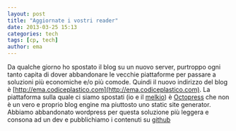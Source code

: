 ```yaml
---
layout: post
title: "Aggiornate i vostri reader"
date: 2013-03-25 15:13
categories: tech
tags: [cp, tech]
author: ema 
---
```

Da qualche giorno ho spostato il blog su un nuovo server, purtroppo ogni tanto capita di dover abbandonare le vecchie piattaforme per passare a soluzioni più economiche e/o più comode.
Quindi il nuovo indirizzo del blog è [http://ema.codiceplastico.com](http://ema.codiceplastico.com).
La piattaforma sulla quale ci siamo spostati (io e il [melkio](http://melkio.codiceplastico.com)) è [Octopress](http://octopress.org) che non è un vero e proprio blog engine ma piuttosto uno static site generator. Abbiamo abbandonato wordpress per questa soluzione più leggera e consona ad un dev e pubblichiamo i contenuti su [github](http://github.com)
